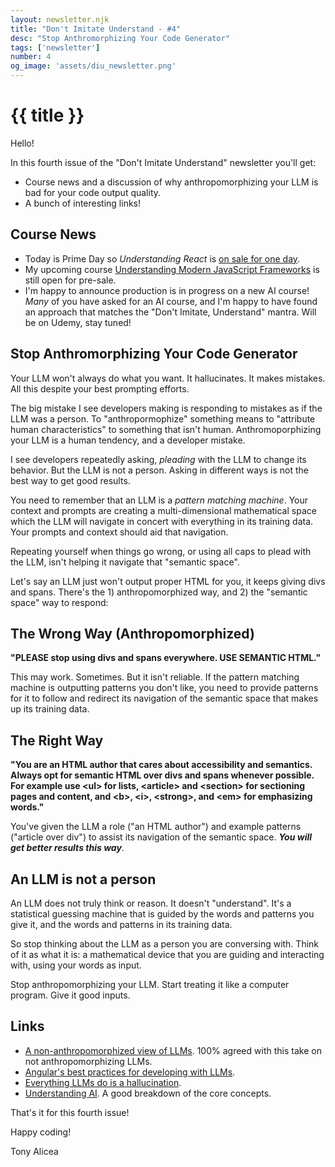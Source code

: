 ```yaml
---
layout: newsletter.njk
title: "Don't Imitate Understand - #4"
desc: "Stop Anthromorphizing Your Code Generator"
tags: ['newsletter']
number: 4
og_image: 'assets/diu_newsletter.png'
---
```

# {{ title }}

Hello!
 
In this fourth issue of the "Don't Imitate Understand" newsletter you'll get:

- Course news and a discussion of why anthropomorphizing your LLM is bad for your code output quality.
- A bunch of interesting links!

<article class="mailing-list newsletter-mailing-list">
  <div id="fd-form-654c34a2f58f74816ab58ded"></div>
  <script>
    window.fd('form', {
      formId: '654c34a2f58f74816ab58ded',
      containerEl: '#fd-form-654c34a2f58f74816ab58ded'
    });
  </script>
</article>

## Course News
- Today is Prime Day so *Understanding React* is [on sale for one day](https://understandingreact.com).
- My upcoming course [Understanding Modern JavaScript Frameworks](https://tonyalicea.dev/jsframeworks) is still open for pre-sale.
- I'm happy to announce production is in progress on a new AI course! *Many* of you have asked for an AI course, and I'm happy to have found an approach that matches the "Don't Imitate, Understand" mantra. Will be on Udemy, stay tuned!

## Stop Anthromorphizing Your Code Generator
Your LLM won't always do what you want. It hallucinates. It makes mistakes. All this despite your best prompting efforts.

The big mistake I see developers making is responding to mistakes as if the LLM was a person. To "anthropormophize" something means to "attribute human characteristics" to something that isn't human. Anthromoporphizing your LLM is a human tendency, and a developer mistake.

I see developers repeatedly asking, *pleading* with the LLM to change its behavior. But the LLM is not a person. Asking in different ways is not the best way to get good results.

You need to remember that an LLM is a *pattern matching machine*. Your context and prompts are creating a multi-dimensional mathematical space which the LLM will navigate in concert with everything in its training data. Your prompts and context should aid that navigation.

Repeating yourself when things go wrong, or using all caps to plead with the LLM, isn't helping it navigate that "semantic space".

Let's say an LLM just won't output proper HTML for you, it keeps giving divs and spans. There's the 1) anthropomorphized way, and 2) the "semantic space" way to respond:

## The Wrong Way (Anthropomorphized)

**"PLEASE stop using divs and spans everywhere. USE SEMANTIC HTML."**

This may work. Sometimes. But it isn't reliable. If the pattern matching machine is outputting patterns you don't like, you need to provide patterns for it to follow and redirect its navigation of the semantic space that makes up its training data.

## The Right Way
 
**"You are an HTML author that cares about accessibility and semantics. Always opt for semantic HTML over divs and spans whenever possible. For example use &lt;ul&gt; for lists, &lt;article&gt; and &lt;section&gt; for sectioning pages and content, and &lt;b&gt;, &lt;i&gt;, &lt;strong&gt;, and &lt;em&gt; for emphasizing words."**

You've given the LLM a role ("an HTML author") and example patterns ("article over div") to assist its navigation of the semantic space. ***You will get better results this way***.

## An LLM is not a person
An LLM does not truly think or reason. It doesn't "understand". It's a statistical guessing machine that is guided by the words and patterns you give it, and the words and patterns in its training data.

So stop thinking about the LLM as a person you are conversing with. Think of it as what it is: a mathematical device that you are guiding and interacting with, using your words as input.

Stop anthropomorphizing your LLM. Start treating it like a computer program. Give it good inputs.

## Links
- [A non-anthropomorphized view of LLMs](https://addxorrol.blogspot.com/2025/07/a-non-anthropomorphized-view-of-llms.html). 100% agreed with this take on not anthropomorphizing LLMs.
- [Angular's best practices for developing with LLMs](https://angular.dev/ai/develop-with-ai).
- [Everything LLMs do is a hallucination](https://ethanmarcotte.com/wrote/hallucinating/).
- [Understanding AI](https://leerob.com/ai). A good breakdown of the core concepts.

That's it for this fourth issue!
 
Happy coding!
 
Tony Alicea